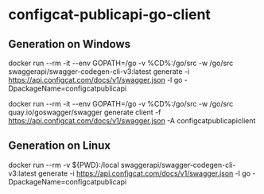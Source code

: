 # configcat-publicapi-go-client

## Generation on Windows
docker run --rm -it --env GOPATH=/go -v %CD%:/go/src -w /go/src swaggerapi/swagger-codegen-cli-v3:latest generate -i https://api.configcat.com/docs/v1/swagger.json -l go  -DpackageName=configcatpublicapi

docker run --rm -it --env GOPATH=/go -v %CD%:/go/src -w /go/src quay.io/goswagger/swagger generate client -f https://api.configcat.com/docs/v1/swagger.json -A configcatpublicapiclient

## Generation on Linux
docker run --rm -v ${PWD}:/local swaggerapi/swagger-codegen-cli-v3:latest generate -i https://api.configcat.com/docs/v1/swagger.json -l go -DpackageName=configcatpublicapi